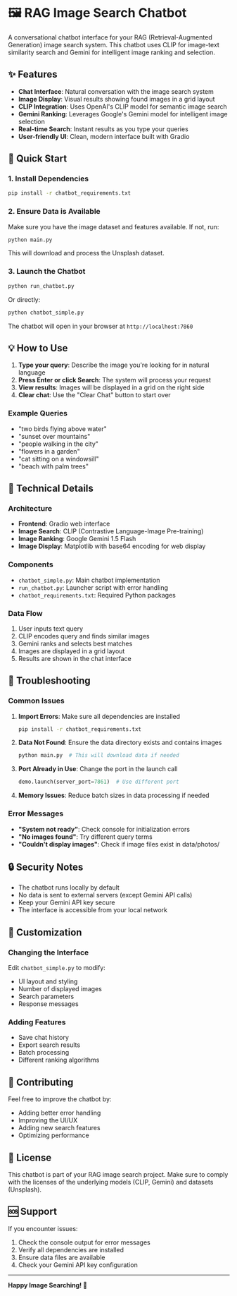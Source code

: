 # 🖼️ RAG Image Search Chatbot

A conversational chatbot interface for your RAG (Retrieval-Augmented Generation) image search system. This chatbot uses CLIP for image-text similarity search and Gemini for intelligent image ranking and selection.

## ✨ Features

- **Chat Interface**: Natural conversation with the image search system
- **Image Display**: Visual results showing found images in a grid layout
- **CLIP Integration**: Uses OpenAI's CLIP model for semantic image search
- **Gemini Ranking**: Leverages Google's Gemini model for intelligent image selection
- **Real-time Search**: Instant results as you type your queries
- **User-friendly UI**: Clean, modern interface built with Gradio

## 🚀 Quick Start

### 1. Install Dependencies

```bash
pip install -r chatbot_requirements.txt
```

### 2. Ensure Data is Available

Make sure you have the image dataset and features available. If not, run:

```bash
python main.py
```

This will download and process the Unsplash dataset.

### 3. Launch the Chatbot

```bash
python run_chatbot.py
```

Or directly:

```bash
python chatbot_simple.py
```

The chatbot will open in your browser at `http://localhost:7860`

## 💡 How to Use

1. **Type your query**: Describe the image you're looking for in natural language
2. **Press Enter or click Search**: The system will process your request
3. **View results**: Images will be displayed in a grid on the right side
4. **Clear chat**: Use the "Clear Chat" button to start over

### Example Queries

- "two birds flying above water"
- "sunset over mountains"
- "people walking in the city"
- "flowers in a garden"
- "cat sitting on a windowsill"
- "beach with palm trees"

## 🔧 Technical Details

### Architecture

- **Frontend**: Gradio web interface
- **Image Search**: CLIP (Contrastive Language-Image Pre-training)
- **Image Ranking**: Google Gemini 1.5 Flash
- **Image Display**: Matplotlib with base64 encoding for web display

### Components

- `chatbot_simple.py`: Main chatbot implementation
- `run_chatbot.py`: Launcher script with error handling
- `chatbot_requirements.txt`: Required Python packages

### Data Flow

1. User inputs text query
2. CLIP encodes query and finds similar images
3. Gemini ranks and selects best matches
4. Images are displayed in a grid layout
5. Results are shown in the chat interface

## 🐛 Troubleshooting

### Common Issues

1. **Import Errors**: Make sure all dependencies are installed
   ```bash
   pip install -r chatbot_requirements.txt
   ```

2. **Data Not Found**: Ensure the data directory exists and contains images
   ```bash
   python main.py  # This will download data if needed
   ```

3. **Port Already in Use**: Change the port in the launch call
   ```python
   demo.launch(server_port=7861)  # Use different port
   ```

4. **Memory Issues**: Reduce batch sizes in data processing if needed

### Error Messages

- **"System not ready"**: Check console for initialization errors
- **"No images found"**: Try different query terms
- **"Couldn't display images"**: Check if image files exist in data/photos/

## 🔒 Security Notes

- The chatbot runs locally by default
- No data is sent to external servers (except Gemini API calls)
- Keep your Gemini API key secure
- The interface is accessible from your local network

## 📱 Customization

### Changing the Interface

Edit `chatbot_simple.py` to modify:
- UI layout and styling
- Number of displayed images
- Search parameters
- Response messages

### Adding Features

- Save chat history
- Export search results
- Batch processing
- Different ranking algorithms

## 🤝 Contributing

Feel free to improve the chatbot by:
- Adding better error handling
- Improving the UI/UX
- Adding new search features
- Optimizing performance

## 📄 License

This chatbot is part of your RAG image search project. Make sure to comply with the licenses of the underlying models (CLIP, Gemini) and datasets (Unsplash).

## 🆘 Support

If you encounter issues:
1. Check the console output for error messages
2. Verify all dependencies are installed
3. Ensure data files are available
4. Check your Gemini API key configuration

---

**Happy Image Searching! 🎉** 
